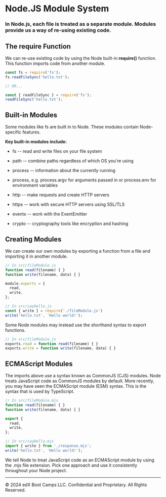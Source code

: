 # Node.JS Module System
### In Node.js, each file is treated as a separate module. Modules provide us a way of re-using existing code.

## The require Function

We can re-use existing code by using the Node built-in **require()** function. This function imports code from another module.

```js
const fs = require('fs');
fs.readFileSync('hello.txt');

// OR...

const { readFileSync } = require('fs');
readFileSync('hello.txt');
```

## Built-in Modules

Some modules like fs are built in to Node. These modules contain Node-specific features.

**Key built-in modules include:**

* fs -- read and write files on your file system

* path -- combine paths regardless of which OS you're using

* process -- information about the currently running 

* process, e.g. process.argv for arguments passed in or process.env for environment variables

* http -- make requests and create HTTP servers

* https -- work with secure HTTP servers using SSL/TLS

* events -- work with the EventEmitter

* crypto -- cryptography tools like encryption and hashing

## Creating Modules

We can create our own modules by exporting a function from a file and importing it in another module.

```js
// In src/fileModule.js
function read(filename) { }
function write(filename, data) { }

module.exports = {
  read,
  write,
};

// In src/sayHello.js
const { write } = require('./fileModule.js')
write('hello.txt', 'Hello world!');
```

Some Node modules may instead use the shorthand syntax to export functions.

```js
// In src/fileModule.js
exports.read = function read(filename) { }
exports.write = function write(filename, data) { }
```

## ECMAScript Modules

The imports above use a syntax known as CommonJS (CJS) modules. Node treats JavaScript code as CommonJS modules by default. More recently, you may have seen the ECMAScript module (ESM) syntax. This is the syntax that is used by TypeScript.

```js
// In src/fileModule.mjs
function read(filename) { }
function write(filename, data) { }

export {
  read,
  write,
};

// In src/sayHello.mjs
import { write } from './response.mjs';
write('hello.txt', 'Hello world!');
```

We tell Node to treat JavaScript code as an ECMAScript module by using the .mjs file extension. Pick one approach and use it consistently throughout your Node project.

---
© 2024 edX Boot Camps LLC. Confidential and Proprietary. All Rights Reserved.